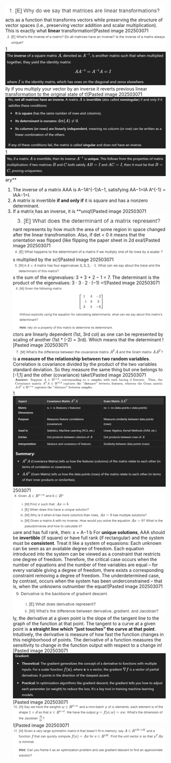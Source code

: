 
![Pasted image 20250307143530.png](attachments/Pasted%20image%2020250307143530.png)acts as a function that transforms vectors while preserving the structure of vector spaces (i.e., preserving vector addition and scalar multiplication). This is exactly what **linear** transformation![Pasted image 202503071![Pasted image 20250307143737.png](attachments/Pasted%20image%2020250307143737.png)1![Pasted image 20250307143847.png](attachments/Pasted%20image%2020250307143847.png)lly if you multiply your vector by an inverse it reverts previous linear transformation to the original state of t![Pasted image 202503071![Pasted image 20250307144004.png](attachments/Pasted%20image%2020250307144004.png)1![Pasted image 20250307144114.png](attachments/Pasted%20image%2020250307144114.png)ary**

1. The inverse of a matrix AAA is A−1A^{-1}A−1, satisfying AA−1=IA A^{-1} = IAA−1=I.
2. A matrix is invertible **if and only if** it is square and has a nonzero determinant.
3. If a matrix has an inverse, it is **uniq![Pasted image 202503071![Pasted image 20250307144129.png](attachments/Pasted%20image%2020250307144129.png)nant represents by how much the area of some region in space changed after the linear transfromation. Also, if det < 0 it means that the orientation was flipped (like flipping the paper sheet in 2d exa![Pasted image 202503071![Pasted image 20250307144346.png](attachments/Pasted%20image%2020250307144346.png)s multiplied by the sc![Pasted image 202503071![Pasted image 20250307144805.png](attachments/Pasted%20image%2020250307144805.png)s the sum of the eignevalues: 3 + 3 + 2 − 1 = 7. 
The determinant is the product of the eigenvalues: 3 · 3 · 2 · (−1) =![Pasted image 202503071![Pasted image 20250307144921.png](attachments/Pasted%20image%2020250307144921.png)ctors are linearly dependent (1st, 3rd col) as one can be represented by scaling of another (1st * (-2) = 3rd). Which means that the determinant ![Pasted image 202503071![Pasted image 20250307145103.png](attachments/Pasted%20image%2020250307145103.png)is **a measure of the relationship between two random variables**.
Correlation is covariance divided by the product of the two variables standard deviation. So they measure the same thing but one belongs to [-1,1] and the other (covariance) take![Pasted image 202503071![Pasted image 20250307145651.png](attachments/Pasted%20image%2020250307145651.png)1![Pasted image 20250307151132.png](attachments/Pasted%20image%2020250307151132.png)2503071![Pasted image 20250307153002.png](attachments/Pasted%20image%2020250307153002.png)uare and has full rank, then: x = A−1 b
For **unique solutions**, AAA should be **invertible** (if square) or have full rank (if rectangular) and the system must be **consistent**.
Treat it like a system of equasions:
Each unknown can be seen as an available degree of freedom. Each equation introduced into the system can be viewed as a constraint that restricts one degree of freedom. Therefore, the critical case occurs when the number of equations and the number of free variables are equal – for every variable giving a degree of freedom, there exists a corresponding constraint removing a degree of freedom. The underdetermined case, by contrast, occurs when the system has been underconstrained – that is, when the unknowns outnumber the equat![Pasted image 202503071![Pasted image 20250307153651.png](attachments/Pasted%20image%2020250307153651.png)ly, the derivative at a given point is the slope of the tangent line to the graph of the function at that point. The tangent to a curve at a given point is **a straight line which “just touches” the curve at that point**.
Intuitively, the derivative is measure of how fast the function changes in this neighborhood of points.
The derivative of a function measures the sensitivity to change in the function output with respect to a change in![Pasted image 202503071![Pasted image 20250307155037.png](attachments/Pasted%20image%2020250307155037.png)[Pasted image 202503071![Pasted image 20250307155532.png](attachments/Pasted%20image%2020250307155532.png)![Pasted image 202503071![Pasted image 20250307155652.png](attachments/Pasted%20image%2020250307155652.png)